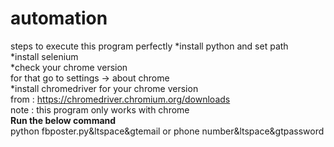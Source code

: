 # automation
steps to execute this program perfectly 
*install python and set path <br>
*install selenium <br>
*check your chrome version  <br>
  for that go to settings -> about chrome <br>
*install chromedriver for your chrome version <br>
from : https://chromedriver.chromium.org/downloads <br>
note : this program only works with chrome   <br>
<b>Run the below command</b><br>
python fbposter.py&ltspace&gtemail or phone number&ltspace&gtpassword
